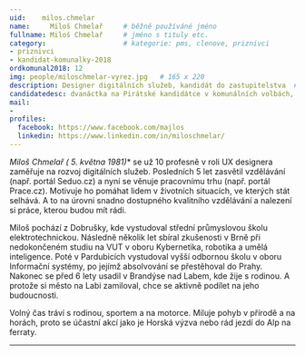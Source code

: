 ```yaml
---
uid:    milos.chmelar
name:     Miloš Chmelař  	# běžně používáné jméno
fullname: Miloš Chmelař  	# jméno s tituly etc.
category:                   # kategorie: pms, clenove, priznivci
- priznivci
- kandidat-komunalky-2018
ordkomunal2018: 12
img: people/miloschmelar-vyrez.jpg   # 165 x 220
description: Designer digitálních služeb, kandidát do zastupitelstva  # kratký popis, max 160 znaků
candidatedesc: dvanáctka na Pirátské kandidátce v komunálních volbách, příznivec Pirátů
mail:
-
profiles:
  facebook: https://www.facebook.com/majlos
  linkedin: https://www.linkedin.com/in/miloschmelar/
---
```



**Miloš Chmelař (* 5. května 1981)** se už 10 profesně v roli UX designera zaměřuje na rozvoj digitálních služeb. Posledních 5 let zasvětil vzdělávání (např. portál Seduo.cz) a nyní se věnuje pracovnímu trhu (např. portál Prace.cz). Motivuje ho pomáhat lidem v životních situacích, ve kterých stát selhává. A to na úrovni snadno dostupného kvalitního vzdělávání a nalezení si práce, kterou budou mít rádi.

Miloš pochází z Dobrušky, kde vystudoval střední průmyslovou školu elektrotechnickou. Následně několik let sbíral zkušenosti v Brně při nedokončeném studiu na VUT v oboru Kybernetika, robotika a umělá inteligence. Poté v Pardubicích vystudoval vyšší odbornou školu v oboru Informační systémy, po jejímž absolvování se přestěhoval do Prahy. Nakonec se před 6 lety usadil v Brandýse nad Labem, kde žije s rodinou. A protože si město na Labi zamiloval, chce se aktivně podílet na jeho budoucnosti.

Volný čas tráví s rodinou, sportem a na motorce. Miluje pohyb v přírodě a na horách, proto se účastní akcí jako je Horská výzva nebo rád jezdí do Alp na ferraty.


---
